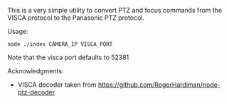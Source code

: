 This is a very simple utility to convert PTZ and focus commands from the VISCA protocol to the Panasonic PTZ protocol.

Usage:
```
node ./index CAMERA_IP VISCA_PORT
```
Note that the visca port defaults to 52381

Acknowledgments:
 * VISCA decoder taken from https://github.com/RogerHardiman/node-ptz-decoder
